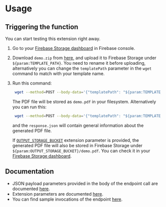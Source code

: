 # Usage

## Triggering the function

You can start testing this extension right away.

1. Go to your [Firebase Storage dashboard](https://console.firebase.google.com/project/${PROJECT_ID}/storage/${STORAGE_BUCKET}/files) in Firebase console.

1. Download `demo.zip` from [here](https://github.com/pdfplum/pdfplum/tree/main/template-samples), and upload it to Firebase Storage under `${param:TEMPLATE_PATH}`.
   You need to rename it before uploading, alternatively you can change the `templatePath` parameter in the `wget` command to match with your template name.

1. Run this command:

   ```sh
    wget --method=POST --body-data='{"templatePath": "${param:TEMPLATE_PATH}", "outputFileName": "demo.pdf", "returnPdfInResponse": true, "chromiumPdfOptions": {"format": "a5", "printBackground": true}, "adjustHeightToFit": false, "data": {"text": "Lorem ipsum dolor sit amet consectetur adipisicing elit.", "flag": "OK", "articles": [{"title": "ABCD", "content": "Abcd content"}, {"title": "EFGH", "content": "Efgh content"}, {"title": "IJKL", "content": "Ijkl content"}, {"title": "MNOP", "content": "Mnop content"}, {"title": "QRST", "content": "Qrst content"}], "colors": {"warm": ["Red", "Yellow", "Orange"], "cold": ["Green", "Blue", "Gray"]}, "info": {"Age": 38, "Name": "John Doe", "Birthday": "6/20/1985", "Address": "Silicon Valley"}}}' --header='Content-Type: application/json' --output-document=demo.pdf "https://${param:LOCATION}-${PROJECT_ID}.cloudfunctions.net/ext-${EXT_INSTANCE_ID}-executePdfGenerator"
   ```

   The PDF file will be stored as `demo.pdf` in your filesystem.
   Alternatively you can run this:

   ```sh
    wget --method=POST --body-data='{"templatePath": "${param:TEMPLATE_PATH}", "returnPdfInResponse": false, "chromiumPdfOptions": {"format": "a5", "printBackground": true}, "adjustHeightToFit": false, "data": {"text": "Lorem ipsum dolor sit amet consectetur adipisicing elit.", "flag": "OK", "articles": [{"title": "ABCD", "content": "Abcd content"}, {"title": "EFGH", "content": "Efgh content"}, {"title": "IJKL", "content": "Ijkl content"}, {"title": "MNOP", "content": "Mnop content"}, {"title": "QRST", "content": "Qrst content"}], "colors": {"warm": ["Red", "Yellow", "Orange"], "cold": ["Green", "Blue", "Gray"]}, "info": {"Age": 38, "Name": "John Doe", "Birthday": "6/20/1985", "Address": "Silicon Valley"}}}' --header='Content-Type: application/json' --output-document=response.json "https://${param:LOCATION}-${PROJECT_ID}.cloudfunctions.net/ext-${EXT_INSTANCE_ID}-executePdfGenerator"
   ```

   and the `response.json` will contain general information about the generated PDF file.

   If [`OUTPUT_STORAGE_BUCKET`](https://github.com/pdfplum/pdfplum/tree/main/pdf-generator/PARAMETERS.md#outputstoragebucket-optional) extension parameter is provided, the generated PDF file will also be stored in Firebase Storage under `${param:OUTPUT_STORAGE_BUCKET}/demo.pdf`. You can check it in your [Firebase Storage dashboard](https://console.firebase.google.com/project/${PROJECT_ID}/storage/${param:OUTPUT_STORAGE_BUCKET}/files).

## Documentation

- JSON payload parameters provided in the body of the endpoint call are documented [here](https://github.com/pdfplum/pdfplum/tree/main/http-pdf-generator/PARAMETERS.md#json-payload-parameters).
- Extension parameters are documented [here](https://github.com/pdfplum/pdfplum/tree/main/http-pdf-generator/PARAMETERS.md#firebase-extension-parameters).
- You can find sample invocations of the endpoint [here](https://github.com/pdfplum/pdfplum/tree/main/template-samples).
